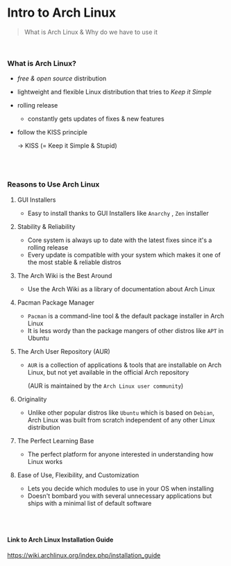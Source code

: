 # Intro to Arch Linux

> What is Arch Linux  & Why do we have to use it

<br/>




### What is Arch Linux?

- *free & open source* distribution 
- lightweight and flexible Linux distribution that tries to *Keep it Simple*

- rolling release

  - constantly gets updates of fixes & new features

- follow the KISS principle

    -> KISS (= Keep it Simple & Stupid)



<br/><br/>





### Reasons to Use Arch Linux



1. GUI Installers

   - Easy to install thanks to GUI Installers like `Anarchy` , `Zen` installer

   

2. Stability & Reliability

   - Core system is always up to date with the latest fixes since it's a rolling release
   - Every update is compatible with your system which makes it one of the most stable & reliable distros

   

3. The Arch Wiki is the Best Around

   - Use the Arch Wiki as a library of documentation about Arch Linux 

   

4. Pacman Package Manager

   - `Pacman` is a command-line tool & the default package installer in Arch Linux
   - It is less wordy than the package mangers of other distros like `APT` in Ubuntu 

   

5. The Arch User Repository (AUR)

   - `AUR` is a collection of applications & tools that are installable on Arch Linux, but not yet available in the official Arch repository 

     (AUR is maintained by the `Arch Linux user community`) 

   

6. Originality

   - Unlike other popular distros like `Ubuntu` which is based on `Debian`, Arch Linux was built from scratch independent of any other Linux distribution

   

7. The Perfect Learning Base

   - The perfect platform for anyone interested in understanding how Linux works

   

8. Ease of Use, Flexibility, and Customization

   - Lets you decide which modules to use in your OS when installing
   - Doesn't bombard you with several unnecessary applications but ships with a minimal list of default software





<br/><br/>

#### Link to Arch Linux Installation Guide

https://wiki.archlinux.org/index.php/installation_guide


